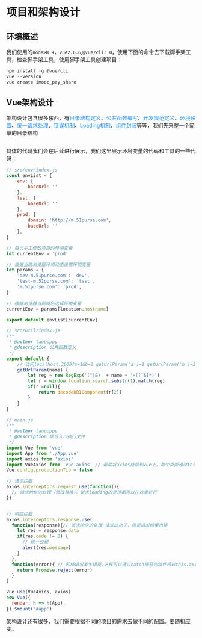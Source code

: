 # 项目和架构设计

## 环境概述
我们使用的`node>8.9`，`vue2.6.6`,`@vue/cli3.0`，使用下面的命令去下载脚手架工具，检查脚手架工具，使用脚手架工具创建项目：
```javascript
npm install -g @vue/cli
vue --version
vue create imooc_pay_share
```

## Vue架构设计
架构设计包含很多东西，有<font color=#1E90FF>目录结构定义</font>、<font color=#1E90FF>公共函数编写</font>、<font color=#1E90FF>开发规范定义</font>、<font color=#1E90FF>环境设置</font>、<font color=#1E90FF>统一请求处理</font>、<font color=#1E90FF>错误机制</font>、<font color=#1E90FF>Loading机制</font>、<font color=#1E90FF>组件封装</font>等等，我们先来整一个简单的目录结构

<img :src="$withBase('/weixin_zhifu_2.png')" alt="">

具体的代码我们会在后续进行展示，我们这里展示环境变量的代码和工具的一些代码：
```javascript
// src/env/index.js
const envList = {
	env: {
		baseUrl: ''
	},
	test: {
		baseUrl: ''
	},
	prod: {
		domain: 'http://m.51purse.com',
		baseUrl: ''
	},
}

// 每次手工修改项目的环境变量
let currentEnv = 'prod'

// 根据当前浏览器环境动态设置环境变量
let params = {
	'dev-m.51purse.com': 'dev',
	'test-m.51purse.com': 'test',
	'm.51purse.com': 'prod',
}

// 根据浏览器当前域名选择环境变量
currentEnv = params[location.hostname]

export default envList[currentEnv]
```
```javascript
// src/util/index.js
/**
 * @author taopoppy
 * @description 公共函数定义
 */
export default {
	// 访问localhost:3000?a=1&b=2 getUrlParam('a')=1 getUrlParam('b')=2
	getUrlParam(name) {
		let reg = new RegExp('(^|&)' + name + '=([^&]*)')
		let r = window.location.search.substr(1).match(reg)
		if(r!=null){
			return decodeURIComponent(r[2])
		}
	}
}
```
```javascript
// main.js
/**
 * @author taopoppy
 * @description 项目入口执行文件
 */
import Vue from 'vue'
import App from './App.vue'
import axios from 'axios'
import VueAxios from 'vue-axios' // 帮助将axios挂载到vue上，每个页面通过this.axios请求
Vue.config.productionTip = false

// 请求拦截
axios.interceptors.request.use(function(){
  // 请求地址的处理（修改替换），请求loading的处理都可以在这里进行
})


// 响应拦截
axios.interceptors.response.use(
  function(response){// 请求响应的处理,请求成功了，但是请求结果出错
    let res = response.data
    if(res.code != 0) {
      // 统一处理
      alert(res.message)
    }
  },
  function(error){ // 网络请求发生错误,这样可以通过catch捕获到组件通过this.axios请求的异常
    return Promise.reject(error)
  }
)

Vue.use(VueAxios, axios)
new Vue({
  render: h => h(App),
}).$mount('#app')

```
架构设计还有很多，我们需要根据不同的项目的需求去做不同的配置。要随机应变。